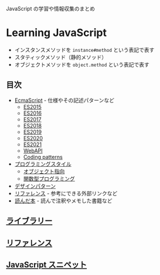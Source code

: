 JavaScript の学習や情報収集のまとめ
# Learning JavaScript

- インスタンスメソッドを `instance#method` という表記で表す
- スタティックメソッド（静的メソッド）
- オブジェクトメソッドを `object.method` という表記で表す

## 目次
- [EcmaScript](Specification/) - 仕様やその記述パターンなど
  - [ES2015](Specification/es2015/README.md)
  - [ES2016](Specification/es2016/README.md)
  - [ES2017](Specification/es2017/README.md)
  - [ES2018](Specification/es2018/README.md)
  - [ES2019](Specification/es2019/README.md)
  - [ES2020](Specification/es2020/README.md)
  - [ES2021](Specification/es2021/README.md)
  - [WebAPI](Specification/webapi/README.md)
  - [Coding patterns](Specification/patterns/README.md)
- [プログラミングスタイル](Programming-style/)
  - [オブジェクト指向](Programming-style/object-oriented-programming/)
  - [関数型プログラミング](Programming-style/functional-programming/)
- [デザインパターン](DesignPatterns/README.md)
- [リファレンス](References/) - 参考にできる外部リンクなど
- [読んだ本](Books/) - 読んで注釈やメモした書籍など

## [ライブラリー](Libraries/)

## [リファレンス](References/)

## [JavaScript スニペット](https://github.com/kesuiket/js-snippets)

